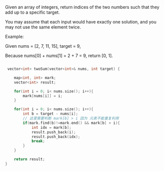 Given an array of integers, return indices of the two numbers such that they add up to a specific target.

You may assume that each input would have exactly one solution, and you may not use the same element twice.

Example:

Given nums = [2, 7, 11, 15], target = 9,

Because nums[0] + nums[1] = 2 + 7 = 9,
return [0, 1].


```cpp

 vector<int> twoSum(vector<int>& nums, int target) {

	map<int, int> mark;
	vector<int> result;

	for(int i = 0; i< nums.size(); i++){
		mark[nums[i]] = i;
	}

	for(int i = 0; i< nums.size(); i++){
		int b = target - nums[i];
        // 这里需要判断 mark[b] > i 因为 元素不能重复利用
		if(mark.find(b)!=mark.end() && mark[b] > i){
			int idx = mark[b];
			result.push_back(i);
			result.push_back(idx);
			break;
		}
	}

	return result;
}
```
